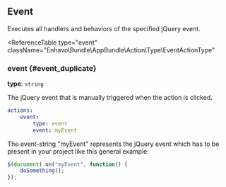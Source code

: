 ## Event

Executes all handlers and behaviors of the specified jQuery event.

<ReferenceTable
type="event"
className="Enhavo\Bundle\AppBundle\Action\Type\EventActionType"
>
<template v-slot:options>
    <ReferenceOption name="route" type="duplicate" :required="true" />,
    <ReferenceOption name="label" :required="true" />,
    <ReferenceOption name="icon" :required="true" />
</template>
<template v-slot:inherit>
    <ReferenceOption name="route_parameters" />,
    <ReferenceOption name="translation_domain" />,
    <ReferenceOption name="hidden" />,
    <ReferenceOption name="permission" />,
    <ReferenceOption name="view_key" />,
    <ReferenceOption name="confirm" />,
    <ReferenceOption name="confirm_message" />,
    <ReferenceOption name="confirm_label_ok" />,
    <ReferenceOption name="confirm_label_cancel" />
</template>
</ReferenceTable>

### event {#event_duplicate}

**type**: `string`

The jQuery event that is manually triggered when the action is clicked.

``` yaml
actions:
    event:
        type: event
        event: myEvent
```

The event-string \"myEvent\" represents the jQuery event which has to be
present in your project like this general example:

``` javascript
$(document).on("myEvent", function() {
    doSomething();
});
```

